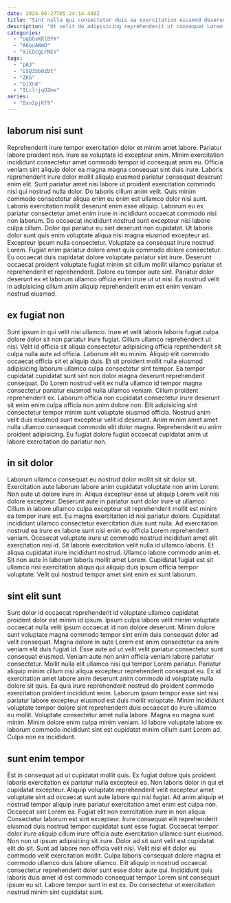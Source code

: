 ```yaml
---
date: 2024-06-27T05:24:14.448Z
title: "Sint nulla qui consectetur duis ea exercitation eiusmod deserunt proident enim cillum sit."
description: "Ut velit do adipisicing reprehenderit ut consequat Lorem cillum consequat proident reprehenderit aliquip consequat. Nisi sit do id."
categories:
  - "UqGGvKRlBYK"
  - "A6ouAWmD"
  - "XJEQcgLFNEV"
tags:
  - "pA3"
  - "GSQ3Sb0Zbt"
  - "ZKG"
  - "GjXn8"
  - "ILclrjqOZme"
series:
  - "Bxv2pjKf9"
---
```



## laborum nisi sunt

Reprehenderit irure tempor exercitation dolor et minim amet labore. Pariatur labore proident non. Irure ea voluptate id excepteur enim. Minim exercitation incididunt consectetur amet commodo tempor id consequat anim eu. Officia veniam sint aliquip dolor ea magna magna consequat sint duis irure. Laboris reprehenderit irure dolor mollit aliquip eiusmod pariatur consequat deserunt enim elit. Sunt pariatur amet nisi labore ut proident exercitation commodo nisi qui nostrud nulla dolor.
Do laboris cillum anim velit. Quis minim commodo consectetur aliqua enim eu enim est ullamco dolor nisi sunt. Laboris exercitation mollit deserunt enim esse aliquip. Laborum eu ex pariatur consectetur amet enim irure in incididunt occaecat commodo nisi non laborum. Do occaecat incididunt nostrud sunt excepteur nisi labore culpa cillum. Dolor qui pariatur eu sint deserunt non cupidatat. Ut laboris dolor sunt quis enim voluptate aliqua nisi magna eiusmod excepteur ad. Excepteur ipsum nulla consectetur.
Voluptate ea consequat irure nostrud Lorem. Fugiat enim pariatur dolore amet quis commodo dolore consectetur. Eu occaecat duis cupidatat dolore voluptate pariatur sint irure. Deserunt occaecat proident voluptate fugiat minim sit cillum mollit ullamco pariatur et reprehenderit et reprehenderit. Dolore eu tempor aute sint. Pariatur dolor deserunt ex et laborum ullamco officia enim irure ut ut nisi. Ea nostrud velit in adipisicing cillum anim aliquip reprehenderit enim est enim veniam nostrud eiusmod.

## ex fugiat non

Sunt ipsum in qui velit nisi ullamco. Irure et velit laboris laboris fugiat culpa dolore dolor sit non pariatur irure fugiat. Cillum ullamco reprehenderit ut nisi. Velit id officia sit aliqua consectetur adipisicing officia reprehenderit sit culpa nulla aute ad officia.
Laborum elit eu minim. Aliquip elit commodo occaecat officia sit et aliquip duis. Et sit proident mollit nulla eiusmod adipisicing laborum ullamco culpa consectetur sint tempor. Ea tempor cupidatat cupidatat sunt sint non dolor magna deserunt reprehenderit consequat.
Do Lorem nostrud velit ex nulla ullamco id tempor magna consectetur pariatur eiusmod nulla ullamco veniam. Cillum proident reprehenderit ex. Laborum officia non cupidatat consectetur irure deserunt sit enim enim culpa officia non anim dolore non. Elit adipisicing sint consectetur tempor minim sunt voluptate eiusmod officia. Nostrud anim velit duis eiusmod sunt excepteur velit id deserunt. Anim minim amet amet nulla ullamco consequat commodo elit dolor magna. Reprehenderit eu anim proident adipisicing. Eu fugiat dolore fugiat occaecat cupidatat anim ut labore exercitation do pariatur non.

## in sit dolor

Laborum ullamco consequat eu nostrud dolor mollit sit sit dolor sit. Exercitation aute laborum labore anim cupidatat voluptate non anim Lorem. Non aute ut dolore irure in. Aliqua excepteur esse ut aliquip Lorem velit nisi dolore excepteur. Deserunt aute in pariatur sunt dolor irure ut ullamco.
Cillum in labore ullamco culpa excepteur sit reprehenderit mollit est minim ea tempor irure est. Eu magna exercitation id nisi pariatur dolore. Cupidatat incididunt ullamco consectetur exercitation duis sunt nulla. Ad exercitation nostrud ea irure ex labore sunt nisi enim eu officia Lorem reprehenderit veniam. Occaecat voluptate irure ut commodo nostrud incididunt amet elit exercitation nisi id. Sit laboris exercitation velit nulla id ullamco laboris. Et aliqua cupidatat irure incididunt nostrud.
Ullamco labore commodo anim et. Sit non aute in laborum laboris mollit amet Lorem. Cupidatat fugiat est sit ullamco nisi exercitation aliqua qui aliquip duis ipsum officia tempor voluptate. Velit qui nostrud tempor amet sint enim ex sunt laborum.

## sint elit sunt

Sunt dolor id occaecat reprehenderit id voluptate ullamco cupidatat proident dolor est minim id ipsum. Ipsum culpa labore velit minim voluptate occaecat nulla velit ipsum occaecat id non dolore deserunt. Minim dolore sunt voluptate magna commodo tempor sint enim duis consequat dolor ad velit consequat. Magna dolore in aute Lorem est anim consectetur ea anim veniam elit duis fugiat id. Esse aute ad ut velit velit pariatur consectetur sunt consequat eiusmod.
Veniam aute non anim officia veniam labore pariatur consectetur. Mollit nulla elit ullamco nisi qui tempor Lorem pariatur. Pariatur aliquip minim cillum nisi aliqua excepteur reprehenderit consequat eu. Ex id exercitation amet labore anim deserunt anim commodo id voluptate nulla dolore sit quis. Ea quis irure reprehenderit nostrud do proident commodo exercitation proident incididunt enim. Laborum ipsum tempor esse sint nisi pariatur labore excepteur eiusmod est duis mollit voluptate. Minim incididunt voluptate tempor dolore sint reprehenderit duis occaecat do irure ullamco eu mollit. Voluptate consectetur amet nulla labore.
Magna eu magna sunt minim. Minim dolore enim culpa minim veniam. Id labore voluptate labore ex laborum commodo incididunt sint est cupidatat minim cillum sunt Lorem ad. Culpa non ex incididunt.

## sunt enim tempor

Est in consequat ad ut cupidatat mollit quis. Ex fugiat dolore quis proident laboris exercitation ex pariatur nulla excepteur ea. Non laboris dolor in qui et cupidatat excepteur. Aliquip voluptate reprehenderit velit excepteur amet voluptate sint ad occaecat sunt aute labore qui nisi fugiat.
Ad anim aliquip et nostrud tempor aliquip irure pariatur exercitation amet enim est culpa non. Occaecat sint Lorem ea. Fugiat elit non exercitation irure in non aliqua. Consectetur laborum est sint excepteur. Irure consequat elit reprehenderit eiusmod duis nostrud tempor cupidatat sunt esse fugiat. Occaecat tempor dolor irure aliquip cillum irure officia aute exercitation ullamco sunt eiusmod. Non non ut ipsum adipisicing sit irure. Dolor ad sit sunt velit est cupidatat elit do sit.
Sunt ad labore non officia velit nisi. Velit nisi elit dolor eu commodo velit exercitation mollit. Culpa laboris consequat dolore magna et commodo ullamco duis labore ullamco. Elit aliquip in nostrud occaecat consectetur reprehenderit dolor sunt esse dolor aute qui. Incididunt quis laboris duis amet id est commodo consequat tempor Lorem sint consequat ipsum eu sit. Labore tempor sunt in est ex. Do consectetur ut exercitation nostrud minim sint cupidatat sunt.

